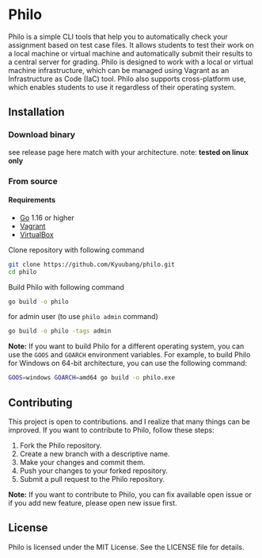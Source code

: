 # Philo

Philo is a simple CLI tools that help you to automatically check your assignment based on test case files. It allows students 
to test their work on a local machine or virtual machine and automatically submit their results to a central server for 
grading. Philo is designed to work with a local or virtual machine infrastructure, which can be managed using Vagrant as 
an Infrastructure as Code (IaC) tool. Philo also supports cross-platform use, which enables students to use it regardless 
of their operating system.

## Installation

### Download binary

see release page here match with your architecture. note: **tested on linux only**

### From source

#### Requirements

- [Go](https://golang.org/dl/) 1.16 or higher
- [Vagrant](https://www.vagrantup.com/)
- [VirtualBox](https://www.virtualbox.org/)

Clone repository with following command

```bash
git clone https://github.com/Kyuubang/philo.git
cd philo
```

Build Philo with following command

```bash
go build -o philo
```

for admin user (to use `philo admin` command)

```bash
go build -o philo -tags admin
```

**Note:** If you want to build Philo for a different operating system, you can use the `GOOS` and `GOARCH` environment
variables. For example, to build Philo for Windows on 64-bit architecture, you can use the following command:

```bash
GOOS=windows GOARCH=amd64 go build -o philo.exe
```


## Contributing

This project is open to contributions. and I realize that many things can be improved. If you want to contribute to Philo, 
follow these steps:

1. Fork the Philo repository. 
2. Create a new branch with a descriptive name. 
3. Make your changes and commit them. 
4. Push your changes to your forked repository. 
5. Submit a pull request to the Philo repository.

**Note:** If you want to contribute to Philo, you can fix available open issue or if you add new feature, please open new 
issue first.

## License

Philo is licensed under the MIT License. See the LICENSE file for details.
